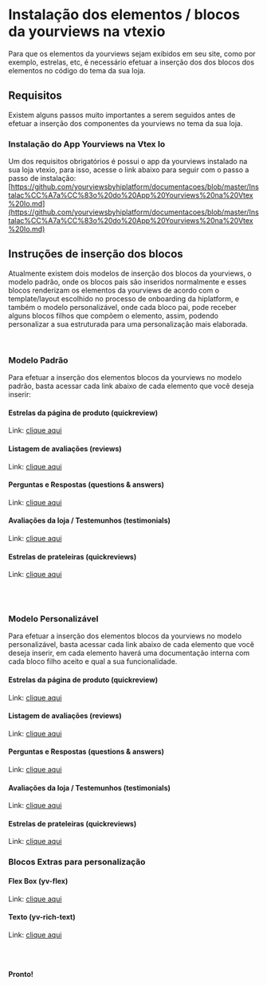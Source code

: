 # Instalação dos elementos / blocos da yourviews na vtexio

Para que os elementos da yourviews sejam exibidos em seu site, como por exemplo, estrelas, etc, é necessário efetuar a inserção dos dos blocos dos elementos no código do tema da sua loja.

## Requisitos

Existem alguns passos muito importantes a serem seguidos antes de efetuar a inserção dos componentes da yourviews no tema da sua loja.

### Instalação do App Yourviews na Vtex Io

Um dos requisitos obrigatórios é possui o app da yourviews instalado na sua loja vtexio, para isso, acesse o link abaixo para seguir com o passo a passo de instalação:
[https://github.com/yourviewsbyhiplatform/documentacoes/blob/master/Instalac%CC%A7a%CC%83o%20do%20App%20Yourviews%20na%20Vtex%20Io.md](https://github.com/yourviewsbyhiplatform/documentacoes/blob/master/Instalac%CC%A7a%CC%83o%20do%20App%20Yourviews%20na%20Vtex%20Io.md)

## Instruções de inserção dos blocos

Atualmente existem dois modelos de inserção dos blocos da yourviews, o modelo padrão, onde os blocos pais são inseridos normalmente e esses blocos renderizam os elementos da yourviews de acordo com o template/layout escolhido no processo de onboarding da hiplatform, e também o modelo personalizável, onde cada bloco pai, pode receber alguns blocos filhos que compõem o elemento, assim, podendo personalizar a sua estruturada para uma personalização mais elaborada.

<br>

### Modelo Padrão

Para efetuar a inserção dos elementos blocos da yourviews no modelo padrão, basta acessar cada link abaixo de cada elemento que você deseja inserir:

#### Estrelas da página de produto (quickreview)
Link: [clique aqui](https://github.com/yourviewsbyhiplatform/documentacoes/blob/master/Instala%C3%A7%C3%A3o%20padr%C3%A3o%20-%20bloco%20das%20estrelas%20%C3%A2ncoras.md)

#### Listagem de avaliações (reviews)
Link: [clique aqui](https://github.com/yourviewsbyhiplatform/documentacoes/blob/master/Instala%C3%A7%C3%A3o%20padr%C3%A3o%20-%20bloco%20de%20reviews.md)

#### Perguntas e Respostas (questions & answers)
Link: [clique aqui](https://github.com/yourviewsbyhiplatform/documentacoes/blob/master/Instala%C3%A7%C3%A3o%20padr%C3%A3o%20-%20bloco%20de%20perguntas%20e%20respostas.md)

#### Avaliações da loja / Testemunhos (testimonials)
Link: [clique aqui](https://github.com/yourviewsbyhiplatform/documentacoes/blob/master/Instala%C3%A7%C3%A3o%20padr%C3%A3o%20-%20bloco%20dos%20testemunhos.md)

#### Estrelas de prateleiras (quickreviews)
Link: [clique aqui](https://github.com/yourviewsbyhiplatform/documentacoes/blob/master/Instala%C3%A7%C3%A3o%20padr%C3%A3o%20-%20bloco%20das%20estrelas%20de%20prateleira.md)

<br>
<br>

### Modelo Personalizável

Para efetuar a inserção dos elementos blocos da yourviews no modelo personalizável, basta acessar cada link abaixo de cada elemento que você deseja inserir, em cada elemento haverá uma documentação interna com cada bloco filho aceito e qual a sua funcionalidade.

#### Estrelas da página de produto (quickreview)
Link: [clique aqui](https://github.com/yourviewsbyhiplatform/documentacoes/blob/master/Instala%C3%A7%C3%A3o%20personaliz%C3%A1vel%20-%20Bloco%20das%20estrelas%20de%20ancoragem.md)

#### Listagem de avaliações (reviews)
Link: [clique aqui](#)

#### Perguntas e Respostas (questions & answers)
Link: [clique aqui](#)

#### Avaliações da loja / Testemunhos (testimonials)
Link: [clique aqui](https://github.com/yourviewsbyhiplatform/documentacoes/blob/master/Instala%C3%A7%C3%A3o%20personaliz%C3%A1vel%20-%20Bloco%20dos%20testemunhos.md)

#### Estrelas de prateleiras (quickreviews)
Link: [clique aqui](#)

### Blocos Extras para personalização

#### Flex Box (yv-flex)
Link: [clique aqui](https://github.com/yourviewsbyhiplatform/documentacoes/blob/master/Blocos%20Filhos%20-%20Flex%20Box.md)

#### Texto (yv-rich-text)
Link: [clique aqui](#)

<br>
<br>

**Pronto!**
<!--stackedit_data:
eyJoaXN0b3J5IjpbLTc3NTM2NTE1NCwxODI1MzQ4NTg3XX0=
-->